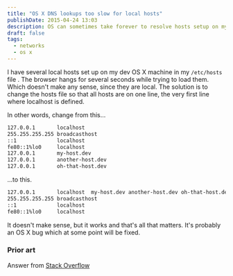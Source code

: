 ```yaml
---
title: "OS X DNS lookups too slow for local hosts"
publishDate: 2015-04-24 13:03
description: OS can sometimes take forever to resolve hosts setup on my local machine. Here is how I solved it.
draft: false
tags:
  - networks
  - os x
---
```


I have several local hosts set up on my dev OS X machine in my `/etc/hosts` file . The browser hangs for several seconds while trying to load them. Which doesn't make any sense, since they are local. The solution is to change the hosts file so that all hosts are on one line, the very first line where localhost is defined.

In other words, change from this...

```bash
127.0.0.1       localhost
255.255.255.255 broadcasthost
::1             localhost
fe80::1%lo0     localhost
127.0.0.1       my-host.dev
127.0.0.1       another-host.dev
127.0.0.1       oh-that-host.dev
```

...to this.

```bash
127.0.0.1       localhost  my-host.dev another-host.dev oh-that-host.dev
255.255.255.255 broadcasthost
::1             localhost
fe80::1%lo0     localhost
```

It doesn't make sense, but it works and that's all that matters. It's probably an OS X bug which at some point will be fixed.

### Prior art

Answer from [Stack Overflow](http://stackoverflow.com/questions/10064581/how-can-i-eliminate-slow-resolving-loading-of-localhost-virtualhost-a-2-3-secon)
